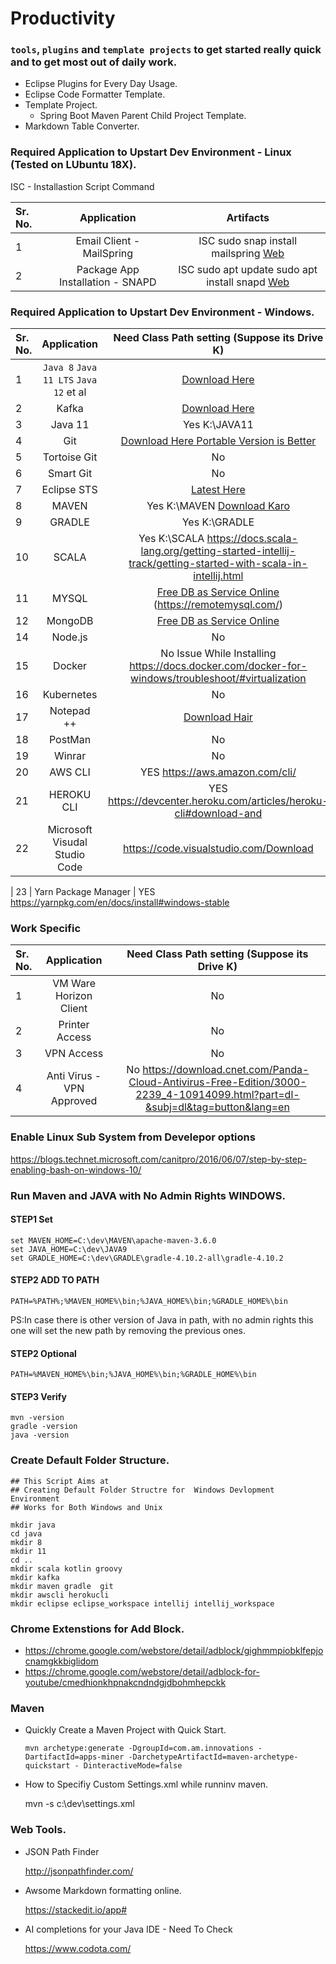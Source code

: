 # Productivity 

### `tools`, `plugins` and `template projects` to get started really quick and to get most out of daily work.

* Eclipse Plugins for Every Day Usage.
* Eclipse Code Formatter Template.
* Template Project.
  * Spring Boot Maven Parent Child Project Template.
* Markdown Table Converter.

### Required Application to Upstart Dev Environment - Linux (Tested on LUbuntu 18X).

ISC - Installastion Script Command

Sr. No.        | Application           | Artifacts
| :------------- |:-------------:| :-----:|
| 1      | Email Client - MailSpring | ISC sudo snap install mailspring [Web](https://getmailspring.com/download)
| 2      | Package App Installation - SNAPD | ISC sudo apt update sudo apt install snapd [Web](https://snapcraft.io/docs/installing-snap-on-lubuntu)


### Required Application to Upstart Dev Environment - Windows.


Sr. No.        | Application           | Need Class Path setting (Suppose its Drive K)
| :------------- |:-------------:| :-----:|
| 1      | `Java 8` `Java 11 LTS` `Java 12` et al |  [Download Here](https://www.oracle.com/technetwork/java/javase/downloads/index.html) 
| 2      | Kafka | [Download Here](http://apachemirror.wuchna.com/kafka/)
| 3      | Java 11 | Yes K:\JAVA11
| 4      | Git | [Download Here Portable Version is Better](https://git-scm.com/download/win)
| 5      | Tortoise Git | No
| 6      | Smart Git | No
| 7      | Eclipse STS | [Latest Here](https://spring.io/tools) 
| 8      | MAVEN | Yes K:\MAVEN  [Download Karo](https://maven.apache.org/download.cgi)
| 9      | GRADLE | Yes K:\GRADLE
| 10      | SCALA | Yes K:\SCALA https://docs.scala-lang.org/getting-started-intellij-track/getting-started-with-scala-in-intellij.html
| 11      | MYSQL | [Free DB as Service Online](https://www.db4free.net/) (https://remotemysql.com/)
| 12      | MongoDB | [Free DB as Service Online](https://mlab.com/)
| 14      | Node.js | No
| 15      | Docker | No Issue While Installing https://docs.docker.com/docker-for-windows/troubleshoot/#virtualization
| 16      | Kubernetes | No
| 17      | Notepad ++ | [Download Hair](https://notepad-plus-plus.org/downloads/)
| 18      | PostMan | No
| 19      | Winrar | No
| 20      | AWS CLI | YES https://aws.amazon.com/cli/
| 21      | HEROKU CLI | YES https://devcenter.heroku.com/articles/heroku-cli#download-and
| 22      | Microsoft Visudal Studio Code |  https://code.visualstudio.com/Download

| 23     | Yarn Package Manager | YES https://yarnpkg.com/en/docs/install#windows-stable

### Work Specific

Sr. No.        | Application           | Need Class Path setting (Suppose its Drive K)
| :------------- |:-------------:| :-----:|
| 1      | VM Ware Horizon Client | No
| 2      | Printer Access | No
| 3      | VPN Access | No
| 4      | Anti Virus - VPN Approved | No https://download.cnet.com/Panda-Cloud-Antivirus-Free-Edition/3000-2239_4-10914099.html?part=dl-&subj=dl&tag=button&lang=en


### Enable Linux Sub System from Develepor options

https://blogs.technet.microsoft.com/canitpro/2016/06/07/step-by-step-enabling-bash-on-windows-10/

### Run Maven and JAVA with No Admin Rights WINDOWS.

#### STEP1 Set 
```
set MAVEN_HOME=C:\dev\MAVEN\apache-maven-3.6.0
set JAVA_HOME=C:\dev\JAVA9
set GRADLE_HOME=C:\dev\GRADLE\gradle-4.10.2-all\gradle-4.10.2
```
#### STEP2 ADD TO PATH  
```
PATH=%PATH%;%MAVEN_HOME%\bin;%JAVA_HOME%\bin;%GRADLE_HOME%\bin
```
PS:In case there is other version of Java in path, with no admin rights this one will set the new path by removing the previous ones.

#### STEP2 Optional  
```
PATH=%MAVEN_HOME%\bin;%JAVA_HOME%\bin;%GRADLE_HOME%\bin
```

#### STEP3 Verify 
```
mvn -version
gradle -version
java -version
```

###  Create Default Folder Structure.

    ## This Script Aims at 
    ## Creating Default Folder Structre for  Windows Devlopment Environment 
    ## Works for Both Windows and Unix

    mkdir java
    cd java
    mkdir 8 
    mkdir 11
    cd ..
    mkdir scala kotlin groovy
    mkdir kafka 
    mkdir maven gradle  git
    mkdir awscli herokucli 
    mkdir eclipse eclipse_workspace intellij intellij_workspace


### Chrome Extenstions for Add Block.

 * https://chrome.google.com/webstore/detail/adblock/gighmmpiobklfepjocnamgkkbiglidom
 * https://chrome.google.com/webstore/detail/adblock-for-youtube/cmedhionkhpnakcndndgjdbohmhepckk


### Maven 

* Quickly Create a Maven Project with Quick Start.

      mvn archetype:generate -DgroupId=com.am.innovations -DartifactId=apps-miner -DarchetypeArtifactId=maven-archetype-quickstart - DinteractiveMode=false


*  How to Specifiy Custom Settings.xml while runninv maven.
       
    mvn -s c:\dev\settings.xml 

### Web Tools.

*  JSON Path Finder
	
	http://jsonpathfinder.com/

* Awsome Markdown formatting online.
	
	https://stackedit.io/app# 

* AI completions for your Java IDE - Need To Check
	
	https://www.codota.com/	

